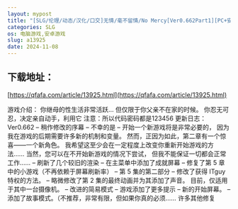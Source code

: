 ```yaml
---
layout: mypost
title: "[SLG/伦理/动态/汉化/口交]无情/毫不留情/No Mercy[Ver0.662Part1][PC+安卓/6.2G]"
categories: SLG
os: 电脑游戏,安卓游戏
slug: a13925
date: 2024-11-08
---
```


## 下载地址：

[https://qfafa.com/article/13925.html](https://qfafa.com/article/13925.html)

游戏介绍：
你继母的性生活非常活跃… 但仅限于你父亲不在家的时候。
你忍无可忍，决定亲自动手，利用它
注意：所以代码密码都是123456
更新日志：
Ver0.662
– 稍作修改的序幕
– 不幸的是 – 开始一个新游戏将是非常必要的，
因为我在游戏的后期需要许多新的机制和变量。
然而，正因为如此，第二章有一个惊喜——一个新角色。
我希望这至少会在一定程度上改变你重新开始游戏的方法……
当然，您可以在不开始新游戏的情况下尝试，
但我不能保证一切都会正常工作……
– 刷新了几个较旧的渲染
– 在主菜单中添加了成就屏幕
– 修复了第 5 章中的小游戏（不再依赖于屏幕刷新率）
– 第 5 集的第二部分
– 修改了获得 ITguy 特权的方法。
– 略微修改了第 2 集的最终动画并为其添加了声音。
目前，仅适用于其中一台摄像机。
– 改进的简易模式 – 游戏添加了更多提示
– 新的开始屏幕。
– 添加了故事模式。（不推荐，非常有限，但如果你真的必须……
许多其他修复